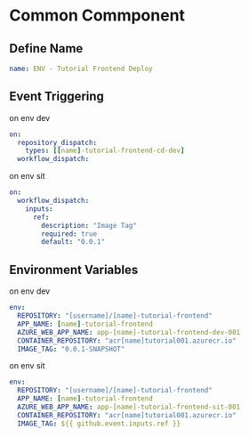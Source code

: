 # Common Commponent

## Define Name

```yaml
name: ENV - Tutorial Frontend Deploy
```

## Event Triggering

on env dev
```yaml
on:
  repository_dispatch:
    types: [[name]-tutorial-frontend-cd-dev]
  workflow_dispatch:
```

on env sit
```yaml
on:
  workflow_dispatch:
    inputs:
      ref:
        description: "Image Tag"
        required: true
        default: "0.0.1"
```

## Environment Variables

on env dev

```yaml
env:
  REPOSITORY: "[username]/[name]-tutorial-frontend"
  APP_NAME: [name]-tutorial-frontend
  AZURE_WEB_APP_NAME: app-[name]-tutorial-frontend-dev-001
  CONTAINER_REPOSITORY: "acr[name]tutorial001.azurecr.io"
  IMAGE_TAG: "0.0.1-SNAPSHOT"
```

on env sit

```yaml
env:
  REPOSITORY: "[username]/[name]-tutorial-frontend"
  APP_NAME: [name]-tutorial-frontend
  AZURE_WEB_APP_NAME: app-[name]-tutorial-frontend-sit-001
  CONTAINER_REPOSITORY: "acr[name]tutorial001.azurecr.io"
  IMAGE_TAG: ${{ github.event.inputs.ref }}  
```

